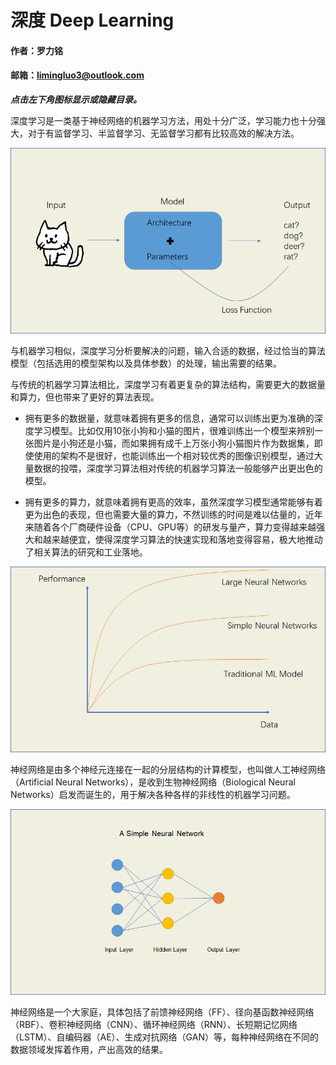 # 深度 Deep Learning

#### 作者：罗力铭
#### 邮箱：limingluo3@outlook.com

***点击左下角图标显示或隐藏目录。***

深度学习是一类基于神经网络的机器学习方法，用处十分广泛，学习能力也十分强大，对于有监督学习、半监督学习、无监督学习都有比较高效的解决方法。

![image-20220208230430826](images/README/image-20220208230430826.png)

与机器学习相似，深度学习分析要解决的问题，输入合适的数据，经过恰当的算法模型（包括选用的模型架构以及具体参数）的处理，输出需要的结果。

与传统的机器学习算法相比，深度学习有着更复杂的算法结构，需要更大的数据量和算力，但也带来了更好的算法表现。

- 拥有更多的数据量，就意味着拥有更多的信息，通常可以训练出更为准确的深度学习模型。比如仅用10张小狗和小猫的图片，很难训练出一个模型来辨别一张图片是小狗还是小猫，而如果拥有成千上万张小狗小猫图片作为数据集，即使使用的架构不是很好，也能训练出一个相对较优秀的图像识别模型，通过大量数据的投喂，深度学习算法相对传统的机器学习算法一般能够产出更出色的模型。



- 拥有更多的算力，就意味着拥有更高的效率，虽然深度学习模型通常能够有着更为出色的表现，但也需要大量的算力，不然训练的时间是难以估量的，近年来随着各个厂商硬件设备（CPU、GPU等）的研发与量产，算力变得越来越强大和越来越便宜，使得深度学习算法的快速实现和落地变得容易，极大地推动了相关算法的研究和工业落地。

![image-20220208220215911](images/README/image-20220208220215911.png)

神经网络是由多个神经元连接在一起的分层结构的计算模型，也叫做人工神经网络（Artificial Neural Networks），是收到生物神经网络（Biological Neural Networks）启发而诞生的，用于解决各种各样的非线性的机器学习问题。

![image-20220209105414634](images/README/image-20220209105414634.png)

神经网络是一个大家庭，具体包括了前馈神经网络（FF）、径向基函数神经网络（RBF）、卷积神经网络（CNN）、循环神经网络（RNN）、长短期记忆网络（LSTM）、自编码器（AE）、生成对抗网络（GAN）等，每种神经网络在不同的数据领域发挥着作用，产出高效的结果。